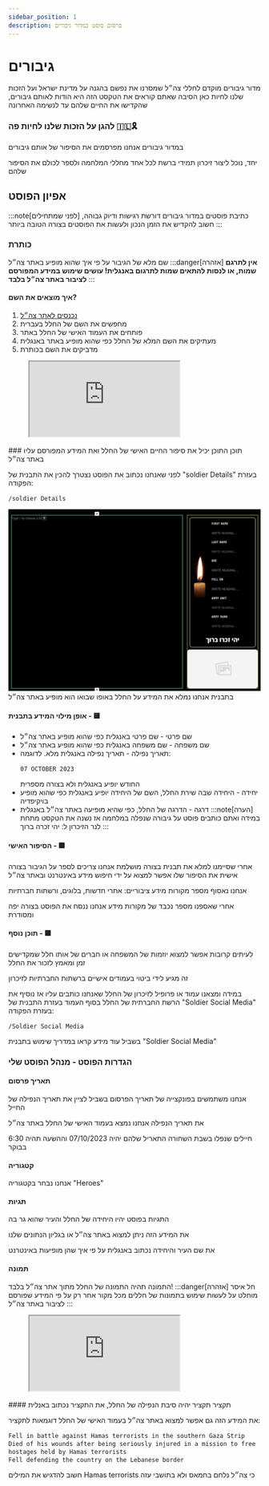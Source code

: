 ```yaml
---
sidebar_position: 1
description: פרסום פוסט במדור גיבורים 
---
```


# גיבורים
מדור גיבורים מוקדם לחללי צה״ל שמסרנו את נפשם בהגנה על מדינת ישראל ועל הזכות שלנו לחיות כאן
הסיבה שאתם קוראים את הטקסט הזה היא הודות לאותם גיבורים, שהקדישו את החיים שלהם עד לנשימה האחרונה

### **להגן על הזכות שלנו לחיות פה** 🇮🇱🎗️

במדור גיבורים אנחנו מפרסמים את הסיפור של אותם גיבורים

יחד, נוכל ליצור זיכרון תמידי ברשת לכל אחד מחללי המלחמה ולספר לכולם את הסיפור שלהם

## אפיון הפוסט
:::note[לפני שמתחילים]
כתיבת פוסטים במדור גיבורים דורשת רגישות ודיוק גבוהה,
חשוב להקדיש את הזמן הנכון ולעשות את הפוסטים בצורה הטובה ביותר
:::
### כותרת
שם מלא של הגיבור על פי איך שהוא מופיע באתר צה״ל
:::danger[אזהרה]
**אין לתרגם שמות, או לנסות להתאים שמות לתרגום באנגלית! עושים שימוש במידע המפורסם לציבור באתר צה״ל בלבד**
:::

#### איך מוצאים את השם?
1. [נכנסים לאתר צה״ל](https://www.idf.il/%D7%A0%D7%95%D7%A4%D7%9C%D7%99%D7%9D/%D7%97%D7%9C%D7%9C%D7%99-%D7%94%D7%9E%D7%9C%D7%97%D7%9E%D7%94/)
2. מחפשים את השם של החלל בעברית
3. פותחים את העמוד האישי של החלל באתר
4. מעתיקים את השם המלא של החלל כפי שהוא מופיע באתר באנגלית
5. מדביקים את השם בכותרת
   
<figure className="media">
  <div data-oembed-url="https://www.wizardshot.com/embed/tutorials/10109-navigate-through-idf-website-to-access-personal-page">
    <div style={{ position: 'relative', height: 0, paddingBottom: '65%', pointerEvents: 'unset' }}>
      <iframe 
        src="https://www.wizardshot.com/embed/tutorials/10109-navigate-through-idf-website-to-access-personal-page" 
        style={{ position: 'absolute', width: '100%', height: '100%', top: 0, left: 0, border: 'none', borderRadius: '4px' }}
      ></iframe>
    </div>
  </div>
</figure>
### תוכן
התוכן יכיל את סיפור החיים האישי של החלל ואת המידע המפורסם עליו באתר צה״ל

לפני שאנחנו נכתוב את הפוסט נצטרך להכין את התבנית של "soldier Details" בעזרת הפקודה:
```
/soldier Details
```
![alt text](sol.png)
בתבנית אנחנו נמלא את המידע על החלל באופו שבואו הוא מופיע באתר צה״ל
#### אופן מילוי המידע בתבנית - 🟨
* שם פרטי - שם פרטי באנגלית כפי שהוא מופיע באתר צה״ל
* שם משפחה - שם משפחה באנגלית כפי שהוא מופיע באתר צה״ל
* תאריך נפילה - תאריך נפילה באנגלית מלא. 
    לדוגמה:
    ```
    07 OCTOBER 2023
    ```
    החודש יופיע באנגלית ולא בצורה מספרית
* יחידה - היחידה שבה שירת החלל, השם של היחידה יופיע באנגלית כפי שהוא מופיע בויקיפדיה 
* דרגה - הדרגה של החלל, כפי שהיא מופיעה באתר צה״ל באנגלית
:::note[הערה]
במידה ואתם כותבים פוסט על גיבורה שנפלה במלחמה אז נשנה את הטקסט מתחת לנר הזיכרון ל:
יהי זכרה ברוך
:::
#### הסיפור האישי - 🟩
אחרי שסיימנו למלא את תבנית בצורה מושלמת אנחנו צריכים לספר על הגיבור בצורה אישית
את הסיפור שלו אפשר למצוא על ידי חיפוש מידע באינטרנט ובאתר צה״ל

אנחנו נאסוף מספר מקורות מידע ציבוריים: אתרי חדשות, בלוגים, ורשתות חברתיות

אחרי שאספנו מספר נכבד של מקורות מידע אנחנו ננסח את הפוסט בצורה יפה ומסודרת

#### תוכן נוסף - 🟩

לעיתים קרובות אפשר למצוא יוזמות של המשפחה או חברים של אותו חלל שמקדישים זמן ומאמץ לזכור את החלל

זה מגיע לידי ביטוי בעמודים אישיים ברשתות החברתיות לזיכרון

במידה ומצאנו עמוד או פרופיל לזיכרון של החלל שאנחנו כותבים עליו אז נוסיף את הרשת החברתית של החלל בסוף העמוד
בעזרת התבנית של "Soldier Social Media" בעזרת הפקודה:
```
/Soldier Social Media
```
בשביל עוד מידע קראו במדריך שימוש בתבנית "Soldier Social Media"
### הגדרות הפוסט - מנהל הפוסט שלי
#### תאריך פרסום
אנחנו משתמשים בפונקצייה של תאריך הפרסום בשביל לציין את תאריך הנפילה של החייל 

את תאריך הנפילה אנחנו נמצא בעמוד האישי של החלל באתר צה״ל

חיילים שנפלו בשבת השחורה התאריל שלהם יהיה 07/10/2023 וההשעה תהיה 6:30 בבוקר
#### קטגוריה
אנחנו נבחר בקטגוריה "Heroes"
#### תגיות
התגיות בפוסט יהיו היחידה של החלל והעיר שהוא גר בה

את המידע הזה ניתן למצוא באתר צה״ל או בגליון הנתונים שלנו

את שם העיר והיחידה נכתוב באנגלית על פי איך שהן מופיעות באינטרנט
#### תמונה
התמונה תהיה התמונה של החלל מתוך אתר צה״ל בלבד!
:::danger[אזהרה]
חל איסר מוחלט על לעשות שימוש בתמונות של חללים מכל מקור אחר
רק על פי המידע שפורסם לציבור באתר צה״ל
:::
<figure className="media">
  <div data-oembed-url="https://www.wizardshot.com/embed/tutorials/10110-">
    <div style={{ position: 'relative', height: 0, paddingBottom: '65%', pointerEvents: 'unset' }}>
      <iframe 
        src="https://www.wizardshot.com/embed/tutorials/10110-" 
        style={{ position: 'absolute', width: '100%', height: '100%', top: 0, left: 0, border: 'none', borderRadius: '4px' }}
      ></iframe>
    </div>
  </div>
</figure>
#### תקציר
תקציר יהיה סיבת הנפילה של החלל, את התקציר נכתוב באנלית

את המידע הזה גם אפשר למצוא באתר צה״ל בעמוד האישי של החלל
דוגמאות לתקציר:
```
Fell in battle against Hamas terrorists in the southern Gaza Strip
Died of his wounds after being seriously injured in a mission to free hostages held by Hamas terrorists
Fell defending the country on the Lebanese border
```
חשוב להדגיש את המילים Hamas terrorists כי צה״ל נלחם בחמאס ולא בתושבי עזה
